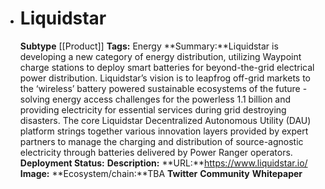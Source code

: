 - # Liquidstar
  **Subtype** [[Product]]
  **Tags:** Energy
  **Summary:**Liquidstar is developing a new category of energy distribution, utilizing Waypoint charge stations to deploy smart batteries for beyond-the-grid electrical power distribution. Liquidstar’s vision is to leapfrog off-grid markets to the ‘wireless’ battery powered sustainable ecosystems of the future - solving energy access challenges for the powerless 1.1 billion and providing electricity for essential services during grid destroying disasters. The core Liquidstar Decentralized Autonomous Utility (DAU) platform strings together various innovation layers provided by expert partners to manage the charging and distribution of source-agnostic electricity through batteries delivered by Power Ranger operators.
  **Deployment Status:**
  **Description:**
  **URL:**https://www.liquidstar.io/
  **Image:**
  **Ecosystem/chain:**TBA
  **Twitter**
  **Community**
  **Whitepaper**